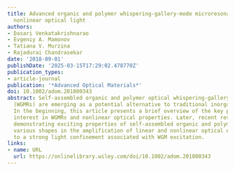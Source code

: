 ```yaml
---
title: Advanced organic and polymer whispering-gallery-mode microresonators for enhanced
  nonlinear optical light
authors:
- Dasari Venkatakrishnarao
- Evgeniy A. Mamonov
- Tatiana V. Murzina
- Rajadurai Chandrasekar
date: '2018-09-01'
publishDate: '2025-03-15T17:29:02.478770Z'
publication_types:
- article-journal
publication: '*Advanced Optical Materials*'
doi: 10.1002/adom.201800343
abstract: Self‐assembled organic and polymer optical whispering‐gallery‐mode resonators
  (WGMRs) are emerging as a potential alternative to traditional inorganic resonators.
  In the beginning, this article presents a brief overview of the key parameters of
  interest in WGMRs and nonlinear optical properties. Later, recent results are surveyed
  demonstrating exciting properties of self‐assembled organic and polymer WGMRs of
  various shapes in the amplification of linear and nonlinear optical effects due
  to a strong light confinement associated with WGM excitation.
links:
- name: URL
  url: https://onlinelibrary.wiley.com/doi/10.1002/adom.201800343
---
```

